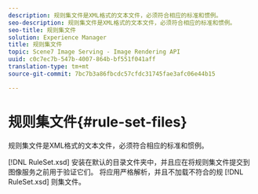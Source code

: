 ```yaml
---
description: 规则集文件是XML格式的文本文件，必须符合相应的标准和惯例。
seo-description: 规则集文件是XML格式的文本文件，必须符合相应的标准和惯例。
seo-title: 规则集文件
solution: Experience Manager
title: 规则集文件
topic: Scene7 Image Serving - Image Rendering API
uuid: c0c7ec7b-547b-4007-864b-bf551f041aff
translation-type: tm+mt
source-git-commit: 7bc7b3a86fbcdc57cfdc31745fae3afc06e44b15

---
```



# 规则集文件{#rule-set-files}

规则集文件是XML格式的文本文件，必须符合相应的标准和惯例。

[!DNL RuleSet.xsd] 安装在默认的目录文件夹中，并且应在将规则集文件提交到图像服务之前用于验证它们。 将应用严格解析，并且不加载不符合的规 [!DNL RuleSet.xsd] 则集文件。